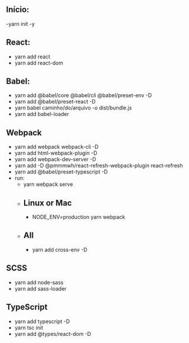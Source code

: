 ## Início:
-yarn init -y

## React:
- yarn add react
- yarn add react-dom

## Babel:
- yarn add @babel/core @babel/cli @babel/preset-env -D
- yarn add @babel/preset-react -D
- yarn babel caminho/do/arquivo -o dist/bundle.js
- yarn add babel-loader

## Webpack
- yarn add webpack webpack-cli -D
- yarn add html-webpack-plugin -D
- yarn add webpack-dev-server -D
- yarn add -D @pmmmwh/react-refresh-webpack-plugin react-refresh
- yarn add @babel/preset-typescript -D
- run:
  - yarn webpack serve
  - ## Linux or Mac
    - NODE_ENV=production yarn webpack
  - ## All
    - yarn add cross-env -D

## SCSS
- yarn add node-sass
- yarn add sass-loader

## TypeScript
- yarn add typescript -D
- yarn tsc init
- yarn add @types/react-dom -D